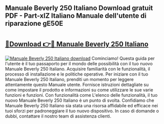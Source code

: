 ## Manuale Beverly 250 Italiano Download gratuit PDF - Part-xIZ Italiano Manuale dell'utente di riparazione gE50E

# <h2><a href="http://dfbmqqq.blite.top/?on=Manuale+Beverly+250+Italiano">🔗Download 👉🔴 Manuale Beverly 250 Italiano</a></h2>

[![Manuale Beverly 250 Italiano download](https://i.imgur.com/lujVjoI.png)](http://dfbmqqq.blite.top/?on=Manuale+Beverly+250+Italiano)
Cominciamo! Questa guida per l'utente è il tuo passaporto per il mondo delle possibilità con il tuo nuovo Manuale Beverly 250 Italiano. Acquisire familiarità con le funzionalità, il processo di installazione e le politiche operative. Per iniziare con il tuo Manuale Beverly 250 Italiano, prenditi un momento per leggere attentamente questo Manuale utente. Fornisce istruzioni dettagliate su come impostare il prodotto e informazioni su come utilizzare le sue varie funzioni e funzioni. Con funzionalità come L'elenco delle funzionalità, il tuo nuovo Manuale Beverly 250 Italiano è un punto di svolta. Confidiamo che Manuale Beverly 250 Italiano sia stata una risorsa affidabile ed efficace nei tuoi sforzi per padroneggiare il tuo nuovo dispositivo. In caso di domande o dubbi, contattare il nostro team di assistenza clienti.
